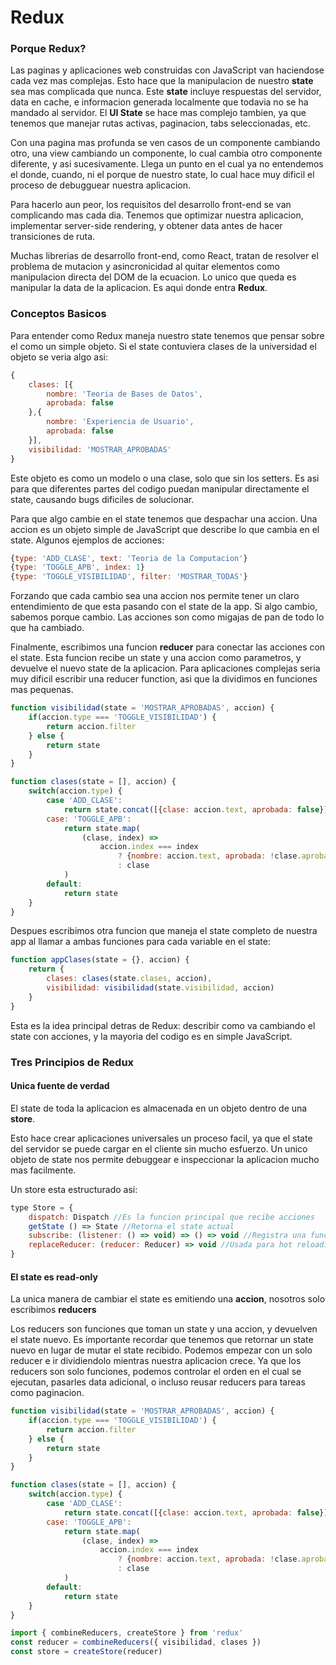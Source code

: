 # Redux

### Porque Redux?

Las paginas y aplicaciones web construidas con JavaScript van haciendose cada vez mas complejas. Esto hace que la manipulacion de nuestro **state** sea mas complicada que nunca. Este **state** incluye respuestas del servidor, data en cache, e informacion generada localmente que todavia no se ha mandado al servidor. El **UI State** se hace mas complejo tambien, ya que tenemos que manejar rutas activas, paginacion, tabs seleccionadas, etc.

Con una pagina mas profunda se ven casos de un componente cambiando otro, una view cambiando un componente, lo cual cambia otro componente diferente, y asi sucesivamente. Llega un punto en el cual ya no entendemos el donde, cuando, ni el porque de nuestro state, lo cual hace muy dificil el proceso de debugguear nuestra aplicacion.

Para hacerlo aun peor, los requisitos del desarrollo front-end se van complicando mas cada dia. Tenemos que optimizar nuestra aplicacion, implementar server-side rendering, y obtener data antes de hacer transiciones de ruta.

Muchas librerias de desarrollo front-end, como React, tratan de resolver el problema de mutacion y asincronicidad al quitar elementos como manipulacion directa del DOM de la ecuacion. Lo unico que queda es manipular la data de la aplicacion. Es aqui donde entra **Redux**.

### Conceptos Basicos

Para entender como Redux maneja nuestro state tenemos que pensar sobre el como un simple objeto. Si el state contuviera clases de la universidad el objeto se veria algo asi: 

```javascript
{
	clases: [{
    	nombre: 'Teoria de Bases de Datos',
        aprobada: false
    },{
    	nombre: 'Experiencia de Usuario',
        aprobada: false
    }],
    visibilidad: 'MOSTRAR_APROBADAS'
}
```

Este objeto es como un modelo o una clase, solo que sin los setters. Es asi para que diferentes partes del codigo puedan manipular directamente el state, causando bugs dificiles de solucionar.

Para que algo cambie en el state tenemos que despachar una accion. Una accion es un objeto simple de JavaScript que describe lo que cambia en el state. Algunos ejemplos de acciones: 

```javascript
{type: 'ADD_CLASE', text: 'Teoria de la Computacion'}
{type: 'TOGGLE_APB', index: 1}
{type: 'TOGGLE_VISIBILIDAD', filter: 'MOSTRAR_TODAS'}
```

Forzando que cada cambio sea una accion nos permite tener un claro entendimiento de que esta pasando con el state de la app. Si algo cambio, sabemos porque cambio. Las acciones son como migajas de pan de todo lo que ha cambiado.

Finalmente, escribimos una funcion **reducer** para conectar las acciones con el state. Esta funcion recibe un state y una accion como parametros, y devuelve el nuevo state de la aplicacion. Para aplicaciones complejas seria muy dificil escribir una reducer function, asi que la dividimos en funciones mas pequenas.

```javascript
function visibilidad(state = 'MOSTRAR_APROBADAS', accion) {
	if(accion.type === 'TOGGLE_VISIBILIDAD') {
    	return accion.filter
    } else {
    	return state
    }
}

function clases(state = [], accion) {
	switch(accion.type) {
    	case 'ADD_CLASE':
    		return state.concat([{clase: accion.text, aprobada: false}])
        case: 'TOGGLE_APB':
        	return state.map(
            	(clase, index) =>
                	accion.index === index
                    	? {nombre: accion.text, aprobada: !clase.aprobada}
                        : clase
            )
        default:
         	return state
    }
}
```

Despues escribimos otra funcion que maneja el state completo de nuestra app al llamar a ambas funciones para cada variable en el state:

```javascript
function appClases(state = {}, accion) {
	return {
    	clases: clases(state.clases, accion),
        visibilidad: visibilidad(state.visibilidad, accion)
    }
}
```

Esta es la idea principal detras de Redux: describir como va cambiando el state con acciones, y la mayoria del codigo es en simple JavaScript.

### Tres Principios de Redux

#### Unica fuente de verdad

El state de toda la aplicacion es almacenada en un objeto dentro de una **store**.

Esto hace crear aplicaciones universales un proceso facil, ya que el state del servidor se puede cargar en el cliente sin mucho esfuerzo. Un unico objeto de state nos permite debuggear e inspeccionar la aplicacion mucho mas facilmente.

Un store esta estructurado asi: 

```javascript
type Store = {
	dispatch: Dispatch //Es la funcion principal que recibe acciones
    getState () => State //Retorna el state actual
    subscribe: (listener: () => void) => () => void //Registra una funcion para ejecutarse cada vez que se cambie el state
    replaceReducer: (reducer: Reducer) => void //Usada para hot reloading y code splitting. Poco usada
}
```

#### El state es read-only

La unica manera de cambiar el state es emitiendo una **accion**, nosotros solo escribimos **reducers**

Los reducers son funciones que toman un state y una accion, y devuelven el state nuevo. Es importante recordar que tenemos que retornar un state nuevo en lugar de mutar el state recibido. Podemos empezar con un solo reducer e ir dividiendolo mientras nuestra aplicacion crece. Ya que los reducers son solo funciones, podemos controlar el orden en el cual se ejecutan, pasarles data adicional, o incluso reusar reducers para tareas como paginacion.

```javascript
function visibilidad(state = 'MOSTRAR_APROBADAS', accion) {
	if(accion.type === 'TOGGLE_VISIBILIDAD') {
    	return accion.filter
    } else {
    	return state
    }
}

function clases(state = [], accion) {
	switch(accion.type) {
    	case 'ADD_CLASE':
    		return state.concat([{clase: accion.text, aprobada: false}])
        case: 'TOGGLE_APB':
        	return state.map(
            	(clase, index) =>
                	accion.index === index
                    	? {nombre: accion.text, aprobada: !clase.aprobada}
                        : clase
            )
        default:
         	return state
    }
}

import { combineReducers, createStore } from 'redux'
const reducer = combineReducers({ visibilidad, clases })
const store = createStore(reducer)
```